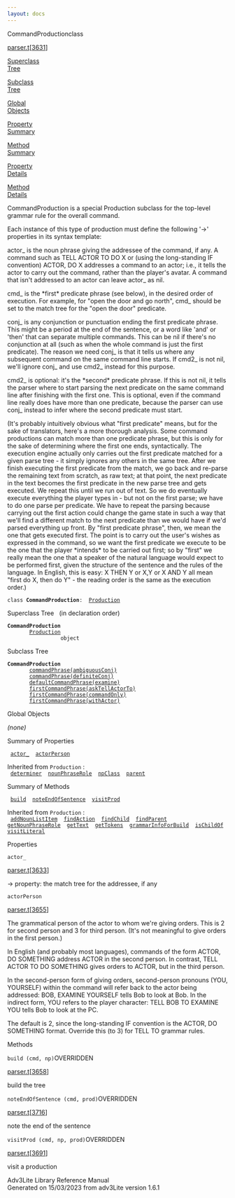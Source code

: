 ```yaml
---
layout: docs
---
```

<span class="title">CommandProduction</span><span class="type">class</span>

[parser.t](../file/parser.t.html)\[[3631](../source/parser.t.html#3631)\]

[Superclass  
Tree](#_SuperClassTree_)

[Subclass  
Tree](#_SubClassTree_)

[Global  
Objects](#_ObjectSummary_)

[Property  
Summary](#_PropSummary_)

[Method  
Summary](#_MethodSummary_)

[Property  
Details](#_Properties_)

[Method  
Details](#_Methods_)

<div class="fdesc">

CommandProduction is a special Production subclass for the top-level
grammar rule for the overall command.

Each instance of this type of production must define the following '-\>'
properties in its syntax template:

actor\_ is the noun phrase giving the addressee of the command, if any.
A command such as TELL ACTOR TO DO X or (using the long-standing IF
convention) ACTOR, DO X addresses a command to an actor; i.e., it tells
the actor to carry out the command, rather than the player's avatar. A
command that isn't addressed to an actor can leave actor\_ as nil.

cmd\_ is the \*first\* predicate phrase (see below), in the desired
order of execution. For example, for "open the door and go north", cmd\_
should be set to the match tree for the "open the door" predicate.

conj\_ is any conjunction or punctuation ending the first predicate
phrase. This might be a period at the end of the sentence, or a word
like 'and' or 'then' that can separate multiple commands. This can be
nil if there's no conjunction at all (such as when the whole command is
just the first predicate). The reason we need conj\_ is that it tells us
where any subsequent command on the same command line starts. If cmd2\_
is not nil, we'll ignore conj\_ and use cmd2\_ instead for this purpose.

cmd2\_ is optional: it's the \*second\* predicate phrase. If this is not
nil, it tells the parser where to start parsing the next predicate on
the same command line after finishing with the first one. This is
optional, even if the command line really does have more than one
predicate, because the parser can use conj\_ instead to infer where the
second predicate must start.

(It's probably intuitively obvious what "first predicate" means, but for
the sake of translators, here's a more thorough analysis. Some command
productions can match more than one predicate phrase, but this is only
for the sake of determining where the first one ends, syntactically. The
execution engine actually only carries out the first predicate matched
for a given parse tree - it simply ignores any others in the same tree.
After we finish executing the first predicate from the match, we go back
and re-parse the remaining text from scratch, as raw text; at that
point, the next predicate in the text becomes the first predicate in the
new parse tree and gets executed. We repeat this until we run out of
text. So we do eventually execute everything the player types in - but
not on the first parse; we have to do one parse per predicate. We have
to repeat the parsing because carrying out the first action could change
the game state in such a way that we'll find a different match to the
next predicate than we would have if we'd parsed everything up front. By
"first predicate phrase", then, we mean the one that gets executed
first. The point is to carry out the user's wishes as expressed in the
command, so we want the first predicate we execute to be the one that
the player \*intends\* to be carried out first; so by "first" we really
mean the one that a speaker of the natural language would expect to be
performed first, given the structure of the sentence and the rules of
the language. In English, this is easy: X THEN Y or X,Y or X AND Y all
mean "first do X, then do Y" - the reading order is the same as the
execution order.)

`class `**`CommandProduction`**` :   `[`Production`](../object/Production.html)

</div>

<span id="_SuperClassTree_"></span>

<div class="mjhd">

<span class="hdln">Superclass Tree</span>   (in declaration order)

</div>

**`CommandProduction`**  
`         `[`Production`](../object/Production.html)  
`                 object`  
<span id="_SubClassTree_"></span>

<div class="mjhd">

<span class="hdln">Subclass Tree</span>  

</div>

**`CommandProduction`**  
`         `[`commandPhrase(ambiguousConj)`](../object/commandPhrase(ambiguousConj).html)  
`         `[`commandPhrase(definiteConj)`](../object/commandPhrase(definiteConj).html)  
`         `[`defaultCommandPhrase(examine)`](../object/defaultCommandPhrase(examine).html)  
`         `[`firstCommandPhrase(askTellActorTo)`](../object/firstCommandPhrase(askTellActorTo).html)  
`         `[`firstCommandPhrase(commandOnly)`](../object/firstCommandPhrase(commandOnly).html)  
`         `[`firstCommandPhrase(withActor)`](../object/firstCommandPhrase(withActor).html)  
<span id="_ObjectSummary_"></span>

<div class="mjhd">

<span class="hdln">Global Objects</span>  

</div>

*(none)* <span id="_PropSummary_"></span>

<div class="mjhd">

<span class="hdln">Summary of Properties</span>  

</div>

` `[`actor_`](#actor_)`  `[`actorPerson`](#actorPerson)`  `

Inherited from `Production` :  
` `[`determiner`](../object/Production.html#determiner)`  `[`nounPhraseRole`](../object/Production.html#nounPhraseRole)`  `[`npClass`](../object/Production.html#npClass)`  `[`parent`](../object/Production.html#parent)`  `

<span id="_MethodSummary_"></span>

<div class="mjhd">

<span class="hdln">Summary of Methods</span>  

</div>

` `[`build`](#build)`  `[`noteEndOfSentence`](#noteEndOfSentence)`  `[`visitProd`](#visitProd)`  `

Inherited from `Production` :  
` `[`addNounListItem`](../object/Production.html#addNounListItem)`  `[`findAction`](../object/Production.html#findAction)`  `[`findChild`](../object/Production.html#findChild)`  `[`findParent`](../object/Production.html#findParent)`  `[`getNounPhraseRole`](../object/Production.html#getNounPhraseRole)`  `[`getText`](../object/Production.html#getText)`  `[`getTokens`](../object/Production.html#getTokens)`  `[`grammarInfoForBuild`](../object/Production.html#grammarInfoForBuild)`  `[`isChildOf`](../object/Production.html#isChildOf)`  `[`visitLiteral`](../object/Production.html#visitLiteral)`  `

<span id="_Properties_"></span>

<div class="mjhd">

<span class="hdln">Properties</span>  

</div>

<span id="actor_"></span>

`actor_`

[parser.t](../file/parser.t.html)\[[3633](../source/parser.t.html#3633)\]

<div class="desc">

-\> property: the match tree for the addressee, if any

</div>

<span id="actorPerson"></span>

`actorPerson`

[parser.t](../file/parser.t.html)\[[3655](../source/parser.t.html#3655)\]

<div class="desc">

The grammatical person of the actor to whom we're giving orders. This is
2 for second person and 3 for third person. (It's not meaningful to give
orders in the first person.)

In English (and probably most languages), commands of the form ACTOR, DO
SOMETHING address ACTOR in the second person. In contrast, TELL ACTOR TO
DO SOMETHING gives orders to ACTOR, but in the third person.

In the second-person form of giving orders, second-person pronouns (YOU,
YOURSELF) within the command will refer back to the actor being
addressed: BOB, EXAMINE YOURSELF tells Bob to look at Bob. In the
indirect form, YOU refers to the player character: TELL BOB TO EXAMINE
YOU tells Bob to look at the PC.

The default is 2, since the long-standing IF convention is the ACTOR, DO
SOMETHING format. Override this (to 3) for TELL TO grammar rules.

</div>

<span id="_Methods_"></span>

<div class="mjhd">

<span class="hdln">Methods</span>  

</div>

<span id="build"></span>

`build (cmd, np)`<span class="rem">OVERRIDDEN</span>

[parser.t](../file/parser.t.html)\[[3658](../source/parser.t.html#3658)\]

<div class="desc">

build the tree

</div>

<span id="noteEndOfSentence"></span>

`noteEndOfSentence (cmd, prod)`<span class="rem">OVERRIDDEN</span>

[parser.t](../file/parser.t.html)\[[3716](../source/parser.t.html#3716)\]

<div class="desc">

note the end of the sentence

</div>

<span id="visitProd"></span>

`visitProd (cmd, np, prod)`<span class="rem">OVERRIDDEN</span>

[parser.t](../file/parser.t.html)\[[3691](../source/parser.t.html#3691)\]

<div class="desc">

visit a production

</div>

<div class="ftr">

Adv3Lite Library Reference Manual  
Generated on 15/03/2023 from adv3Lite version 1.6.1

</div>
